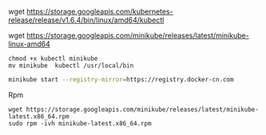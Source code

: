 wget https://storage.googleapis.com/kubernetes-release/release/v1.6.4/bin/linux/amd64/kubectl



wget https://storage.googleapis.com/minikube/releases/latest/minikube-linux-amd64

```
chmod +x kubectl minikube
mv minikube  kubectl /usr/local/bin
```

```bash
minikube start --registry-mirror=https://registry.docker-cn.com
```

Rpm 

```shell
wget https://storage.googleapis.com/minikube/releases/latest/minikube-latest.x86_64.rpm
sudo rpm -ivh minikube-latest.x86_64.rpm
```

